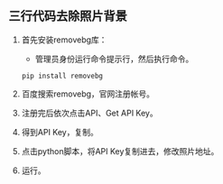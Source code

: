 ## 三行代码去除照片背景

1. 首先安装removebg库：

    - 管理员身份运行命令提示行，然后执行命令。

    ```shell
    pip install removebg
    ```

2. 百度搜索removebg，官网注册帐号。

3. 注册完后依次点击API、Get API Key。 

4. 得到API Key，复制。

5. 点击python脚本，将API Key复制进去，修改照片地址。

6. 运行。